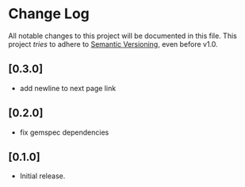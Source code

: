 # Change Log

All notable changes to this project will be documented in this file.
This project *tries* to adhere to [Semantic Versioning](http://semver.org/), even before v1.0.

## [0.3.0]
- add newline to next page link

## [0.2.0]
- fix gemspec dependencies

## [0.1.0]
- Initial release.
